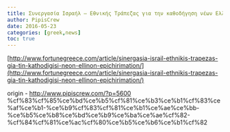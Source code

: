 ```yaml
---
title: Συνεργασία Ισραήλ – Εθνικής Τράπεζας για την καθοδήγηση νέων Ελλήνων επιχειρηματιών
author: PipisCrew
date: 2016-05-23
categories: [greek,news]
toc: true
---
```


[http://www.fortunegreece.com/article/sinergasia-israil-ethnikis-trapezas-gia-tin-kathodigisi-neon-ellinon-epichirimation/](http://www.fortunegreece.com/article/sinergasia-israil-ethnikis-trapezas-gia-tin-kathodigisi-neon-ellinon-epichirimation/)

origin - http://www.pipiscrew.com/?p=5600 %cf%83%cf%85%ce%bd%ce%b5%cf%81%ce%b3%ce%b1%cf%83%ce%af%ce%b1-%ce%b9%cf%83%cf%81%ce%b1%ce%ae%ce%bb-%ce%b5%ce%b8%ce%bd%ce%b9%ce%ba%ce%ae%cf%82-%cf%84%cf%81%ce%ac%cf%80%ce%b5%ce%b6%ce%b1%cf%82